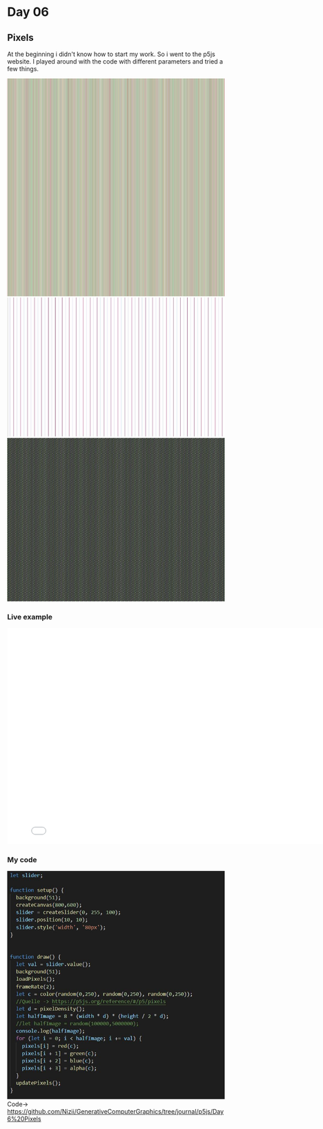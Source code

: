 # Day 06

## Pixels
At the beginning i didn't know how to start my work. So i went to the p5js website.
I played around with the code with different parameters and tried a few things.

![''](../../assets/images/day06/try2.JPG)
![''](../../assets/images/day06/try4.JPG)
![''](../../assets/images/day06/try5.JPG)

### Live example
<iframe width="800" height="500" src="../../p5js/Day6 Pixels/index.html" title="YouTube video player" frameborder="0" allow="accelerometer; autoplay; clipboard-write; encrypted-media; gyroscope; picture-in-picture" allowfullscreen></iframe>

### My code
![''](../../assets/images/day06/fullcode.JPG)
Code-> <https://github.com/Nizii/GenerativeComputerGraphics/tree/journal/p5js/Day6%20Pixels>
